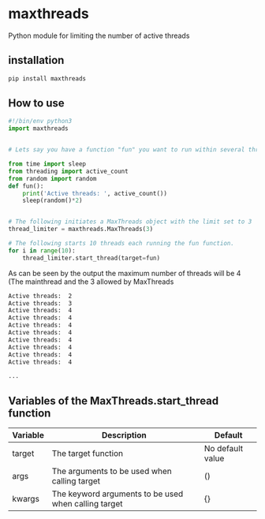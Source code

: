 # maxthreads

Python module for limiting the number of active threads


## installation

```sh
pip install maxthreads
```

## How to use

```python
#!/bin/env python3
import maxthreads


# Lets say you have a function "fun" you want to run within several threads at the same time.

from time import sleep
from threading import active_count
from random import random
def fun():
    print('Active threads: ', active_count())
    sleep(random()*2)


# The following initiates a MaxThreads object with the limit set to 3
thread_limiter = maxthreads.MaxThreads(3)

# The following starts 10 threads each running the fun function.
for i in range(10):
    thread_limiter.start_thread(target=fun)
```

As can be seen by the output the maximum number of threads will be 4 (The mainthread and the 3 allowed by MaxThreads

```sh
Active threads:  2
Active threads:  3
Active threads:  4
Active threads:  4
Active threads:  4
Active threads:  4
Active threads:  4
Active threads:  4
Active threads:  4
Active threads:  4

...
```

## Variables of the MaxThreads.start_thread function

Variable | Description | Default
--|--|--
target | The target function | No default value
args | The arguments to be used when calling target | ()
kwargs | The keyword arguments to be used when calling target | {}


